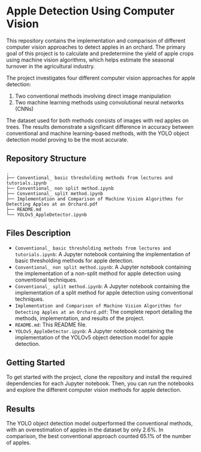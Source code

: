 # Apple Detection Using Computer Vision

This repository contains the implementation and comparison of different computer vision approaches to detect apples in an orchard. The primary goal of this project is to calculate and predetermine the yield of apple crops using machine vision algorithms, which helps estimate the seasonal turnover in the agricultural industry.

The project investigates four different computer vision approaches for apple detection:

1. Two conventional methods involving direct image manipulation
2. Two machine learning methods using convolutional neural networks (CNNs)

The dataset used for both methods consists of images with red apples on trees. The results demonstrate a significant difference in accuracy between conventional and machine learning-based methods, with the YOLO object detection model proving to be the most accurate.

## Repository Structure

```
.
├── Conventional_ basic thresholding methods from lectures and tutorials.ipynb
├── Conventional_ non split method.ipynb
├── Conventional_ split method.ipynb
├── Implementation and Comparison of Machine Vision Algorithms for Detecting Apples at an Orchard.pdf
├── README.md
└── YOLOv5_AppleDetector.ipynb
```

## Files Description

- `Conventional_ basic thresholding methods from lectures and tutorials.ipynb`: A Jupyter notebook containing the implementation of basic thresholding methods for apple detection.
- `Conventional_ non split method.ipynb`: A Jupyter notebook containing the implementation of a non-split method for apple detection using conventional techniques.
- `Conventional_ split method.ipynb`: A Jupyter notebook containing the implementation of a split method for apple detection using conventional techniques.
- `Implementation and Comparison of Machine Vision Algorithms for Detecting Apples at an Orchard.pdf`: The complete report detailing the methods, implementation, and results of the project.
- `README.md`: This README file.
- `YOLOv5_AppleDetector.ipynb`: A Jupyter notebook containing the implementation of the YOLOv5 object detection model for apple detection.

## Getting Started

To get started with the project, clone the repository and install the required dependencies for each Jupyter notebook. Then, you can run the notebooks and explore the different computer vision methods for apple detection.

## Results

The YOLO object detection model outperformed the conventional methods, with an overestimation of apples in the dataset by only 2.6%. In comparison, the best conventional approach counted 65.1% of the number of apples.
